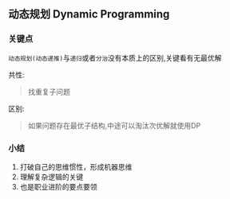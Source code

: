 ## 动态规划 Dynamic Programming

### 关键点

`动态规划(动态递推)`与`递归`或者`分治`没有本质上的区别,关键看有无最优解

共性:

> 找重复子问题

区别:

> 如果问题存在最优子结构,中途可以淘汰次优解就使用DP

### 小结

1. 打破自己的思维惯性，形成机器思维
2. 理解复杂逻辑的关键
3. 也是职业进阶的要点要领
